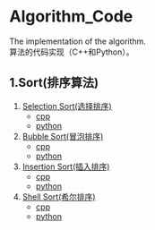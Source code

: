 # Algorithm_Code

The implementation of the algorithm.    
算法的代码实现（C++和Python）。

## 1.Sort(排序算法)

1. [Selection Sort(选择排序)](http://shichaoxin.com/2020/09/08/算法基础-排序-选择排序/)
	* [cpp](https://github.com/x-jeff/Algorithm_Code/blob/master/cpp/Sort/SelectionSort.cpp)
	* [python](https://github.com/x-jeff/Algorithm_Code/blob/master/python/Sort/SelectionSort.py)
2. [Bubble Sort(冒泡排序)](http://shichaoxin.com/2020/11/04/算法基础-排序-冒泡排序/)
	* [cpp](https://github.com/x-jeff/Algorithm_Code/blob/master/cpp/Sort/BubbleSort.cpp)
	* [python](https://github.com/x-jeff/Algorithm_Code/blob/master/python/Sort/BubbleSort.py)
3. [Insertion Sort(插入排序)](http://shichaoxin.com/2020/12/20/算法基础-排序-插入排序/)
	* [cpp](https://github.com/x-jeff/Algorithm_Code/blob/master/cpp/Sort/InsertionSort.cpp)
	* [python](https://github.com/x-jeff/Algorithm_Code/blob/master/python/Sort/InsertionSort.py)
4. [Shell Sort(希尔排序)](http://shichaoxin.com/2021/03/11/算法基础-排序-希尔排序/)
	* [cpp](https://github.com/x-jeff/Algorithm_Code/blob/master/cpp/Sort/ShellSort.cpp)
	* [python](https://github.com/x-jeff/Algorithm_Code/blob/master/python/Sort/ShellSort.py)